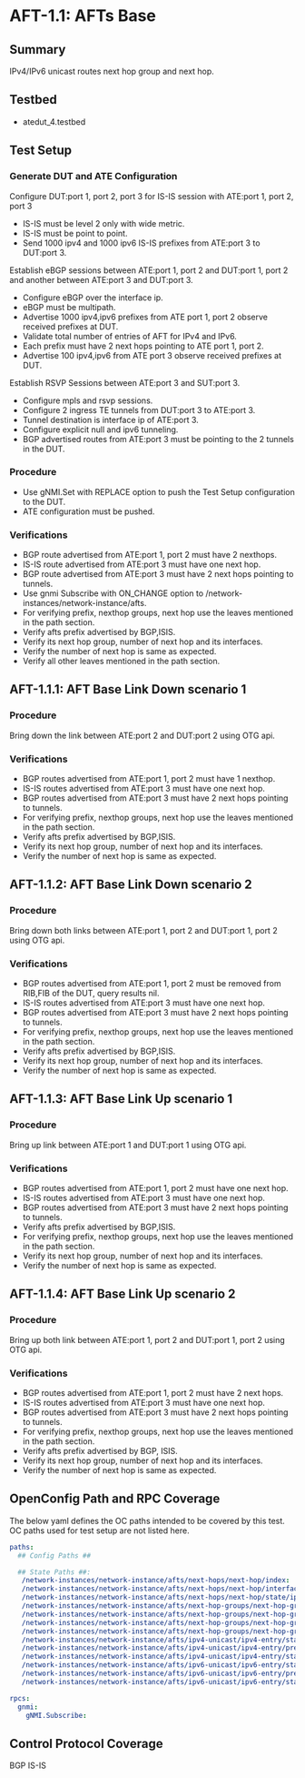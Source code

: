 # AFT-1.1: AFTs Base

## Summary

IPv4/IPv6 unicast routes next hop group and next hop.

## Testbed

* atedut_4.testbed

## Test Setup

### Generate DUT and ATE Configuration

Configure DUT:port 1, port 2, port 3 for IS-IS session with ATE:port 1, port 2, port 3

*   IS-IS must be level 2 only with wide metric.
*   IS-IS must be point to point.
*   Send 1000 ipv4 and 1000 ipv6 IS-IS prefixes from ATE:port 3 to DUT:port 3.

Establish eBGP sessions between ATE:port 1, port 2 and DUT:port 1, port 2 and another
between ATE:port 3 and DUT:port 3.

*   Configure eBGP over the interface ip.
*   eBGP must be multipath.
*   Advertise 1000 ipv4,ipv6 prefixes from ATE port 1, port 2 observe received prefixes at DUT.
*   Validate total number of entries of AFT for IPv4 and IPv6.
*   Each prefix must have 2 next hops pointing to ATE port 1, port 2.
*   Advertise 100 ipv4,ipv6 from ATE port 3 observe received prefixes at DUT.

Establish RSVP Sessions between ATE:port 3 and SUT:port 3.

*   Configure mpls and rsvp sessions.
*   Configure 2 ingress TE tunnels from DUT:port 3 to ATE:port 3.
*   Tunnel destination is interface ip of ATE:port 3.
*   Configure explicit null and ipv6 tunneling.
*   BGP advertised routes from ATE:port 3 must be pointing to the 2 tunnels in the DUT.

### Procedure

*   Use gNMI.Set with REPLACE option to push the Test Setup configuration to the DUT.
*   ATE configuration must be pushed.

### Verifications

*   BGP route advertised from ATE:port 1, port 2 must have 2 nexthops.
*   IS-IS route advertised from ATE:port 3 must have one next hop.
*   BGP route advertised from ATE:port 3 must have 2 next hops pointing to tunnels.
*   Use gnmi Subscribe with ON_CHANGE option to /network-instances/network-instance/afts.
*   For verifying prefix, nexthop groups, next hop use the leaves mentioned in the path section.
*   Verify afts prefix advertised by BGP,ISIS.
*   Verify its next hop group, number of next hop and its interfaces.
*   Verify the number of next hop is same as expected.
*   Verify all other leaves mentioned in the path section.


## AFT-1.1.1: AFT Base Link Down scenario 1

### Procedure

Bring down the link between ATE:port 2 and DUT:port 2 using OTG api.

### Verifications

*   BGP routes advertised from ATE:port 1, port 2 must have 1 nexthop.
*   IS-IS routes advertised from ATE:port 3 must have one next hop.
*   BGP routes advertised from ATE:port 3 must have 2 next hops pointing to tunnels.
*   For verifying prefix, nexthop groups, next hop use the leaves mentioned in the path section.
*   Verify afts prefix advertised by BGP,ISIS.
*   Verify its next hop group, number of next hop and its interfaces.
*   Verify the number of next hop is same as expected.

## AFT-1.1.2: AFT Base Link Down scenario 2

### Procedure

Bring down both links between ATE:port 1, port 2 and DUT:port 1, port 2 using OTG api.

### Verifications

*   BGP routes advertised from ATE:port 1, port 2 must be removed from RIB,FIB of the DUT, query results nil.
*   IS-IS routes advertised from ATE:port 3 must have one next hop.
*   BGP routes advertised from ATE:port 3 must have 2 next hops pointing to tunnels.
*   For verifying prefix, nexthop groups, next hop use the leaves mentioned in the path section.
*   Verify afts prefix advertised by BGP,ISIS.
*   Verify its next hop group, number of next hop and its interfaces.
*   Verify the number of next hop is same as expected.

## AFT-1.1.3: AFT Base Link Up scenario 1

### Procedure

Bring up link between ATE:port 1 and DUT:port 1 using OTG api.

### Verifications

*   BGP routes advertised from ATE:port 1, port 2 must have one next hop.
*   IS-IS routes advertised from ATE:port 3 must have one next hop.
*   BGP routes advertised from ATE:port 3 must have 2 next hops pointing to tunnels.
*   Verify afts prefix advertised by BGP,ISIS.
*   For verifying prefix, nexthop groups, next hop use the leaves mentioned in the path section.
*   Verify its next hop group, number of next hop and its interfaces.
*   Verify the number of next hop is same as expected.

## AFT-1.1.4: AFT Base Link Up scenario 2

### Procedure

Bring up both link between ATE:port 1, port 2 and DUT:port 1, port 2 using OTG api.

### Verifications

*   BGP routes advertised from ATE:port 1, port 2 must have 2 next hops.
*   IS-IS routes advertised from ATE:port 3 must have one next hop.
*   BGP routes advertised from ATE:port 3 must have 2 next hops pointing to tunnels.
*   For verifying prefix, nexthop groups, next hop use the leaves mentioned in the path section.
*   Verify afts prefix advertised by BGP, ISIS.
*   Verify its next hop group, number of next hop and its interfaces.
*   Verify the number of next hop is same as expected.

## OpenConfig Path and RPC Coverage

The below yaml defines the OC paths intended to be covered by this test. OC paths used for test setup are not listed here.

```yaml
paths:
  ## Config Paths ##

  ## State Paths ##:
   /network-instances/network-instance/afts/next-hops/next-hop/index:
   /network-instances/network-instance/afts/next-hops/next-hop/interface-ref/state/interface:
   /network-instances/network-instance/afts/next-hops/next-hop/state/ip-address:
   /network-instances/network-instance/afts/next-hop-groups/next-hop-group/state/id:
   /network-instances/network-instance/afts/next-hop-groups/next-hop-group/id:
   /network-instances/network-instance/afts/next-hop-groups/next-hop-group/next-hops/next-hop/index:
   /network-instances/network-instance/afts/next-hop-groups/next-hop-group/next-hops/next-hop/state/weight:
   /network-instances/network-instance/afts/ipv4-unicast/ipv4-entry/state/prefix:
   /network-instances/network-instance/afts/ipv4-unicast/ipv4-entry/prefix:
   /network-instances/network-instance/afts/ipv4-unicast/ipv4-entry/state/next-hop-group:
   /network-instances/network-instance/afts/ipv6-unicast/ipv6-entry/state/prefix:
   /network-instances/network-instance/afts/ipv6-unicast/ipv6-entry/prefix:
   /network-instances/network-instance/afts/ipv6-unicast/ipv6-entry/state/next-hop-group:

rpcs:
  gnmi:
    gNMI.Subscribe:
```

## Control Protocol Coverage

BGP
IS-IS


